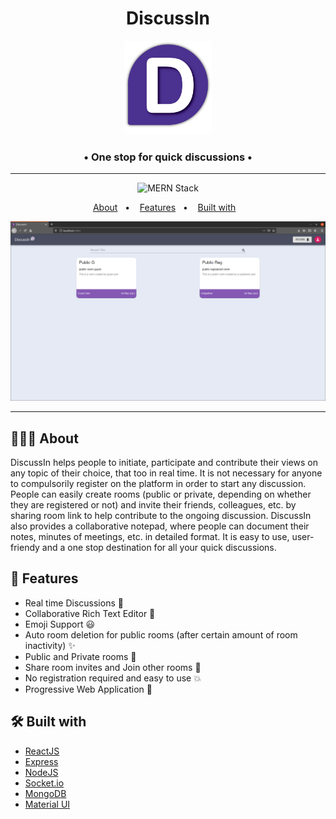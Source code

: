   <h1 align="center">
    DiscussIn
  </h1>
  
  <p align="center">
    <img src="./frontend/public/images/logo.png" height="150px" />
    <h3 align="center">
      &bull; One stop for quick discussions &bull; 
    </h3>
  </p>
  
  <hr />
  
<p align="center">
  <img alt="MERN Stack" src="https://img.shields.io/badge/TechStack-MERN-brightgreen">
</p>

  <p align="center">
  &nbsp;&nbsp;&nbsp;<a href="#-about">About</a>&nbsp;&nbsp;&nbsp;&bull;&nbsp;&nbsp;&nbsp;
  <a href="#-features">Features</a>&nbsp;&nbsp;&nbsp;&bull;&nbsp;&nbsp;&nbsp;
  <a href="#built-with">Built with</a>&nbsp;&nbsp;&nbsp;&nbsp;&nbsp;&nbsp;
</p>

<p align="center">
  <img src="./frontend/public/images/DashBoard.png"  />
</p>

<hr />

## 👨🏻‍💻 About

DiscussIn helps people to initiate, participate and contribute their views on any topic of their choice, that too in real time. It is not necessary for anyone to compulsorily register on the platform in order to start any discussion. People can easily create rooms (public or private, depending on whether they are registered or not) and invite their friends, colleagues, etc. by sharing room link to help contribute to the ongoing discussion. DiscussIn also provides a collaborative notepad, where people can document their notes, minutes of meetings, etc. in detailed format. It is easy to use, user-friendy and a one stop destination for all your quick discussions.

## 🌟 Features

-   Real time Discussions 💬
-   Collaborative Rich Text Editor 📝
-   Emoji Support 😃
-   Auto room deletion for public rooms (after certain amount of room inactivity) ✨
-   Public and Private rooms 🚪
-   Share room invites and Join other rooms 👥
-   No registration required and easy to use 💥
-   Progressive Web Application 📱

## 🛠️ Built with

-   <a href="https://reactjs.org/" target="_blank">ReactJS</a>
-   <a href="https://expressjs.com/" target="_blank">Express<a>
-   <a href="https://nodejs.org/en/" target="_blank">NodeJS</a>
-   <a href="https://socket.io/" target="_blank">Socket.io</a>
-   <a href="https://www.mongodb.com/" target="_blank">MongoDB</a>
-   <a href="https://material-ui.com/" target="_blank">Material UI</a>
